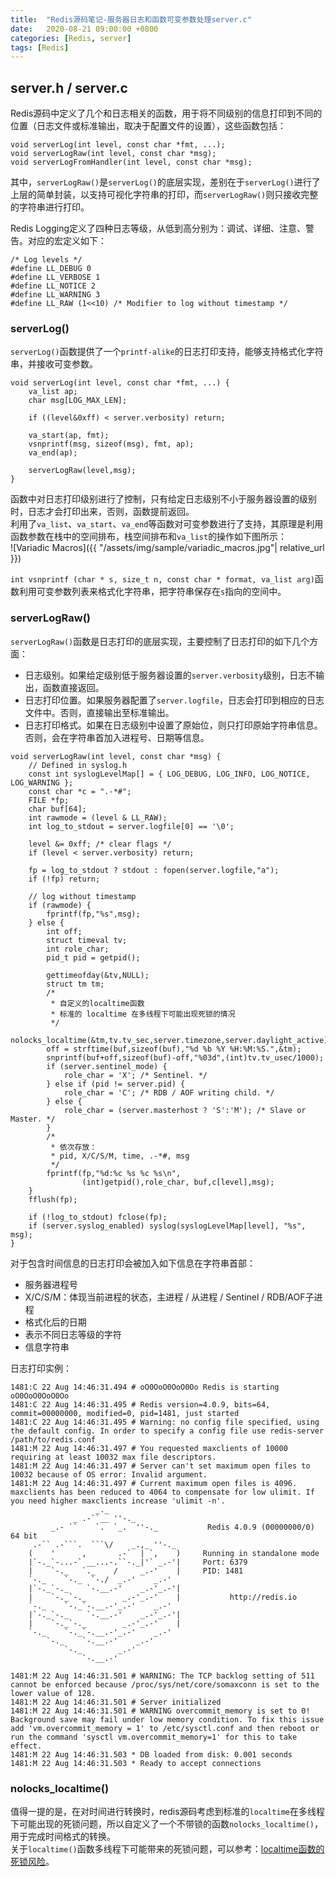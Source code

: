 ```yaml
---
title:  "Redis源码笔记-服务器日志和函数可变参数处理server.c"
date:   2020-08-21 09:00:00 +0800
categories: [Redis, server]
tags: [Redis]
---
```


## server.h / server.c

Redis源码中定义了几个和日志相关的函数，用于将不同级别的信息打印到不同的位置（日志文件或标准输出，取决于配置文件的设置），这些函数包括：  
 
```
void serverLog(int level, const char *fmt, ...);
void serverLogRaw(int level, const char *msg);
void serverLogFromHandler(int level, const char *msg);
```

其中，`serverLogRaw()`是`serverLog()`的底层实现，差别在于`serverLog()`进行了上层的简单封装，以支持可视化字符串的打印，而`serverLogRaw()`则只接收完整的字符串进行打印。

Redis Logging定义了四种日志等级，从低到高分别为：调试、详细、注意、警告。对应的宏定义如下：  
```
/* Log levels */
#define LL_DEBUG 0
#define LL_VERBOSE 1
#define LL_NOTICE 2
#define LL_WARNING 3
#define LL_RAW (1<<10) /* Modifier to log without timestamp */
```

### serverLog()

`serverLog()`函数提供了一个`printf-alike`的日志打印支持，能够支持格式化字符串，并接收可变参数。  
```
void serverLog(int level, const char *fmt, ...) {
    va_list ap;
    char msg[LOG_MAX_LEN];

    if ((level&0xff) < server.verbosity) return;

    va_start(ap, fmt);
    vsnprintf(msg, sizeof(msg), fmt, ap);
    va_end(ap);

    serverLogRaw(level,msg);
}
```

函数中对日志打印级别进行了控制，只有给定日志级别不小于服务器设置的级别时，日志才会打印出来，否则，函数提前返回。  
利用了`va_list`、`va_start`、`va_end`等函数对可变参数进行了支持，其原理是利用函数参数在栈中的空间排布，栈空间排布和`va_list`的操作如下图所示：  
![Variadic Macros]({{ "/assets/img/sample/variadic_macros.jpg"| relative_url }})

`int vsnprintf (char * s, size_t n, const char * format, va_list arg)`函数利用可变参数列表来格式化字符串，把字符串保存在`s`指向的空间中。 

### serverLogRaw()

`serverLogRaw()`函数是日志打印的底层实现，主要控制了日志打印的如下几个方面：  
* 日志级别。如果给定级别低于服务器设置的`server.verbosity`级别，日志不输出，函数直接返回。  
* 日志打印位置。如果服务器配置了`server.logfile`，日志会打印到相应的日志文件中。否则，直接输出至标准输出。  
* 日志打印格式。如果在日志级别中设置了原始位，则只打印原始字符串信息。否则，会在字符串首加入进程号、日期等信息。  

```
void serverLogRaw(int level, const char *msg) {
    // Defined in syslog.h
    const int syslogLevelMap[] = { LOG_DEBUG, LOG_INFO, LOG_NOTICE, LOG_WARNING };
    const char *c = ".-*#";
    FILE *fp;
    char buf[64];
    int rawmode = (level & LL_RAW);
    int log_to_stdout = server.logfile[0] == '\0';

    level &= 0xff; /* clear flags */
    if (level < server.verbosity) return;

    fp = log_to_stdout ? stdout : fopen(server.logfile,"a");
    if (!fp) return;

    // log without timestamp
    if (rawmode) {
        fprintf(fp,"%s",msg);
    } else {
        int off;
        struct timeval tv;
        int role_char;
        pid_t pid = getpid();

        gettimeofday(&tv,NULL);
        struct tm tm;
        /*
         * 自定义的localtime函数
         * 标准的 localtime 在多线程下可能出现死锁的情况
         */
        nolocks_localtime(&tm,tv.tv_sec,server.timezone,server.daylight_active);
        off = strftime(buf,sizeof(buf),"%d %b %Y %H:%M:%S.",&tm);
        snprintf(buf+off,sizeof(buf)-off,"%03d",(int)tv.tv_usec/1000);
        if (server.sentinel_mode) {
            role_char = 'X'; /* Sentinel. */
        } else if (pid != server.pid) {
            role_char = 'C'; /* RDB / AOF writing child. */
        } else {
            role_char = (server.masterhost ? 'S':'M'); /* Slave or Master. */
        }
        /*
         * 依次存放：
         * pid, X/C/S/M, time, .-*#, msg
         */
        fprintf(fp,"%d:%c %s %c %s\n",
                (int)getpid(),role_char, buf,c[level],msg);
    }
    fflush(fp);

    if (!log_to_stdout) fclose(fp);
    if (server.syslog_enabled) syslog(syslogLevelMap[level], "%s", msg);
}
```

对于包含时间信息的日志打印会被加入如下信息在字符串首部：  
* 服务器进程号  
* X/C/S/M：体现当前进程的状态，主进程 / 从进程 / Sentinel / RDB/AOF子进程  
* 格式化后的日期  
* 表示不同日志等级的字符 
* 信息字符串

日志打印实例：  
```
1481:C 22 Aug 14:46:31.494 # oO0OoO0OoO0Oo Redis is starting oO0OoO0OoO0Oo
1481:C 22 Aug 14:46:31.495 # Redis version=4.0.9, bits=64, commit=00000000, modified=0, pid=1481, just started
1481:C 22 Aug 14:46:31.495 # Warning: no config file specified, using the default config. In order to specify a config file use redis-server /path/to/redis.conf
1481:M 22 Aug 14:46:31.497 # You requested maxclients of 10000 requiring at least 10032 max file descriptors.
1481:M 22 Aug 14:46:31.497 # Server can't set maximum open files to 10032 because of OS error: Invalid argument.
1481:M 22 Aug 14:46:31.497 # Current maximum open files is 4096. maxclients has been reduced to 4064 to compensate for low ulimit. If you need higher maxclients increase 'ulimit -n'.
                   _._
              _ .-``__ ''-._
         _.- ``    `.  `_.  ''-._           Redis 4.0.9 (00000000/0) 64 bit
     .-`` .-```.  ```\/    _.,_ ''-._
    (    '      ,       .-`  | `,    )     Running in standalone mode
    |`-._`-...-` __...-.``-._|'` _.-'|     Port: 6379
    |    `-._   `._    /     _.-'    |     PID: 1481
    `-._    `-._  `-./  _.-'    _.-'
    |`-._`-._    `-.__.-'    _.-'_.-'|
    |    `-._`-._        _.-'_.-'    |           http://redis.io
    `-._    `-._`-.__.-'_.-'    _.-'
    |`-._`-._    `-.__.-'    _.-'_.-'|
    |    `-._`-._        _.-'_.-'    |
    `-._    `-._`-.__.-'_.-'    _.-'
        `-._    `-.__.-'    _.-'
            `-._        _.-'
                `-.__.-'

1481:M 22 Aug 14:46:31.501 # WARNING: The TCP backlog setting of 511 cannot be enforced because /proc/sys/net/core/somaxconn is set to the lower value of 128.
1481:M 22 Aug 14:46:31.501 # Server initialized
1481:M 22 Aug 14:46:31.501 # WARNING overcommit_memory is set to 0! Background save may fail under low memory condition. To fix this issue add 'vm.overcommit_memory = 1' to /etc/sysctl.conf and then reboot or run the command 'sysctl vm.overcommit_memory=1' for this to take effect.
1481:M 22 Aug 14:46:31.503 * DB loaded from disk: 0.001 seconds
1481:M 22 Aug 14:46:31.503 * Ready to accept connections
```

### nolocks_localtime()

值得一提的是，在对时间进行转换时，redis源码考虑到标准的`localtime`在多线程下可能出现的死锁问题，所以自定义了一个不带锁的函数`nolocks_localtime()`，用于完成时间格式的转换。  
关于`localtime()`函数多线程下可能带来的死锁问题，可以参考：[localtime函数的死锁风险](https://www.codercto.com/a/59045.html)。  

